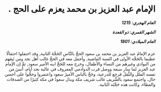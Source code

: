 <h1 dir="rtl">الإمام عبد العزيز بن محمد يعزم على الحج .</h1>

<h5 dir="rtl">العام الهجري:  1215

الشهر القمري: ذو القعدة

العام الميلادي: 1801</h5>

<p dir="rtl">عزم الإمامُ عبد العزيز بن محمد بن سعود الحجَّ بالنَّاسِ الحَجَّةَ الثانية, وقد احتفلوا احتفالًا عظيما بالحَجَّة الأولى في السنة الماضية, وأجمل معه في الحجِّ غالب أهل نجد ومن تَبِعَهم من البوادي وغيرهم من النساء والأطفال، وخرج معه للحَجِّ ابنه الأمير سعود, ثمَّ إن الإمام عبد العزيز لما سار سبعة ووصل قرب الدوادمي المعروف في عالية نجد أيام، آنسَ من نفسه الملل والثِّقلَ فرجع للدرعية، وحَجَّ بالناس الأميرُ سعود واعتمروا وحجُّوا على أحسن حال، واجتمع سعود بالشَّريفِ غالب شريف مكة وبذل سعودٌ في مكة كثيرًا من الصدقات والعطاء، وكانت هذه حَجَّتَه الثانية.</p></br>
